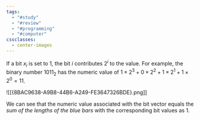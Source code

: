 ```yaml
---
tags:
  - "#study"
  - "#review"
  - "#programming"
  - "#computer"
cssclasses:
  - center-images
---
```

If a bit $x_{i}$ is set to 1, the bit $i$ contributes $2^i$ to the value. For example, the binary number $1011_{2}$ has the numeric value of $1 \times 2^{3} + 0 \times 2^{2}+ 1 \times 2^{1} + 1 \times 2^0=11$.

![[{8BAC9638-A9B8-44B6-A249-FE3647326BDE}.png]]

We can see that the numeric value associated with the bit vector equals the *sum of the lengths of the blue bars* with the corresponding bit values as 1.